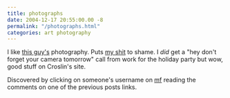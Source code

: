 ```yaml
---
title: photographs
date: 2004-12-17 20:55:00.00 -8
permalink: "/photographs.html"
categories: art photography
---
```

I like [this guy's](http://www.bobcroslin.com/) photography. Puts [my shit](/gallery/) to shame. I _did_ get a "hey don't forget your camera tomorrow" call from work for the holiday party but wow, good stuff on Croslin's site.

Discovered by clicking on someone's username on [mf](http://www.metafilter.com/) reading the comments on one of the previous posts links.
